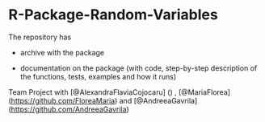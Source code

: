 # R-Package-Random-Variables

The repository has

- archive with the package  

- documentation on the package (with code, step-by-step description of the functions, tests, examples and how it runs)

Team Project with [@AlexandraFlaviaCojocaru] () , [@MariaFlorea] (https://github.com/FloreaMaria) and [@AndreeaGavrila] (https://github.com/AndreeaGavrila)
